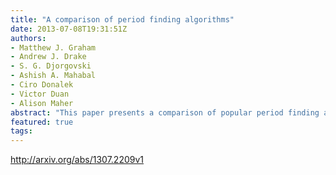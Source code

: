 ```yaml
---
title: "A comparison of period finding algorithms"
date: 2013-07-08T19:31:51Z
authors:
- Matthew J. Graham
- Andrew J. Drake
- S. G. Djorgovski
- Ashish A. Mahabal
- Ciro Donalek
- Victor Duan
- Alison Maher
abstract: "This paper presents a comparison of popular period finding algorithms applied to the light curves of variable stars from the Catalina Real-time Transient Survey (CRTS), MACHO and ASAS data sets. We analyze the accuracy of the methods against magnitude, sampling rates, quoted period, quality measures (signal-to-noise and number of observations), variability, and object classes. We find that measure of dispersion-based techniques - analysis-of-variance with harmonics and conditional entropy - consistently give the best results but there are clear dependencies on object class and light curve quality. Period aliasing and identifying a period harmonic also remain significant issues. We consider the performance of the algorithms and show that a new conditional entropy-based algorithm is the most optimal in terms of completeness and speed. We also consider a simple ensemble approach and find that it performs no better than individual algorithms."
featured: true
tags:
---
```

http://arxiv.org/abs/1307.2209v1